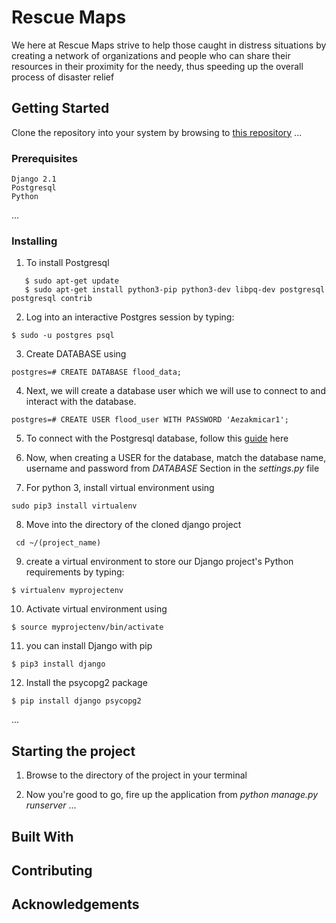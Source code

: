 # Rescue Maps
We here at Rescue Maps strive to help those caught in distress situations by creating a network of organizations and people who can share their resources in their proximity for the needy, thus speeding up the overall process of disaster relief


## Getting Started
Clone the repository into your system by browsing to [this repository](https://www.github.com/deveshd2k/weather)
...

### Prerequisites
```
Django 2.1
Postgresql
Python
```
...

### Installing

1. To install Postgresql
```
   $ sudo apt-get update
   $ sudo apt-get install python3-pip python3-dev libpq-dev postgresql postgresql contrib
```

2. Log into an interactive Postgres session by typing:
```
$ sudo -u postgres psql
```

3. Create DATABASE using
```
postgres=# CREATE DATABASE flood_data;
```

4. Next, we will create a database user which we will use to connect to and interact with the database.
```
postgres=# CREATE USER flood_user WITH PASSWORD 'Aezakmicar1';
```


5. To connect with the Postgresql database, follow this [guide](https://www.digitalocean.com/community/tutorials/how-to-use-postgresql-with-your-django-application-on-ubuntu-14-04) here

6. Now, when creating a USER for the database, match the database name, username and password from *DATABASE* Section in the *settings.py* file


7. For python 3, install virtual environment using
```
sudo pip3 install virtualenv
```
8. Move into the directory of the cloned django project

```
 cd ~/(project_name)
```

9. create a virtual environment to store our Django project's Python requirements by typing:
```
$ virtualenv myprojectenv
```

10. Activate virtual environment using
```
$ source myprojectenv/bin/activate
```

11. you can install Django with pip
```
$ pip3 install django
```

12. Install the psycopg2 package
```
$ pip install django psycopg2
```
...

## Starting the project

1. Browse to the directory of the project in your terminal

2. Now you're good to go, fire up the application from _python manage.py runserver_ 
...

## Built With


## Contributing

## Acknowledgements
